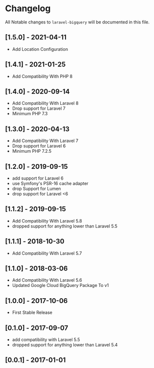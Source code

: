 # Changelog

All Notable changes to `laravel-bigquery` will be documented in this file.
## [1.5.0] - 2021-04-11
- Add Location Configuration

## [1.4.1] - 2021-01-25
- Add Compatibility With PHP 8

## [1.4.0] - 2020-09-14
 - Add Compatibility With Laravel 8
 - Drop support for Laravel 7
 - Minimum PHP 7.3

## [1.3.0] - 2020-04-13
 - Add Compatibility With Laravel 7
 - Drop support for Laravel 6
 - Minimum PHP 7.2.5

## [1.2.0] - 2019-09-15
- add support for Laravel 6
- use Symfony's PSR-16 cache adapter
- drop Support for Lumen
- drop support for Laravel <6

## [1.1.2] - 2019-09-15
 - Add Compatibility With Laravel 5.8
 - dropped support for anything lower than Laravel 5.5

## [1.1.1] - 2018-10-30
 - Add Compatibility With Laravel 5.7

## [1.1.0] - 2018-03-06
 - Add Compatibility With Laravel 5.6
 - Updated Google Cloud BigQuery Package To v1

## [1.0.0] - 2017-10-06
 - First Stable Release

## [0.1.0] - 2017-09-07
 - add compatibility with Laravel 5.5
 - dropped support for anything lower than Laravel 5.4

## [0.0.1] - 2017-01-01
